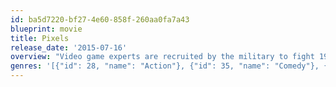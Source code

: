 ```yaml
---
id: ba5d7220-bf27-4e60-858f-260aa0fa7a43
blueprint: movie
title: Pixels
release_date: '2015-07-16'
overview: "Video game experts are recruited by the military to fight 1980s-era video game characters who've attacked New York."
genres: '[{"id": 28, "name": "Action"}, {"id": 35, "name": "Comedy"}, {"id": 878, "name": "Science Fiction"}]'
---
```


